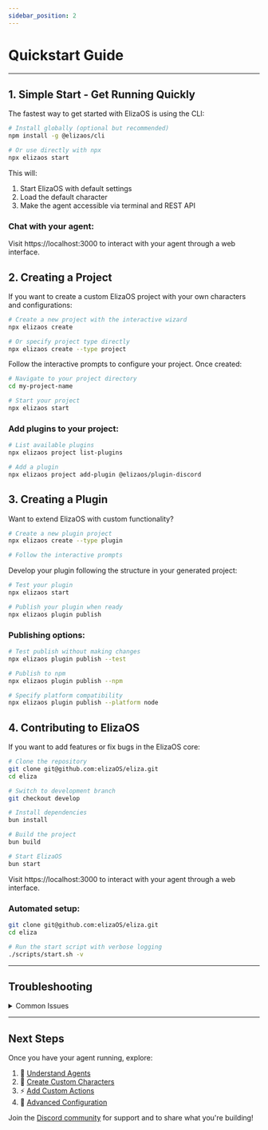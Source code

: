 ```yaml
---
sidebar_position: 2
---
```


# Quickstart Guide

---

## 1. Simple Start - Get Running Quickly

The fastest way to get started with ElizaOS is using the CLI:

```bash
# Install globally (optional but recommended)
npm install -g @elizaos/cli

# Or use directly with npx
npx elizaos start
```

This will:

1. Start ElizaOS with default settings
2. Load the default character
3. Make the agent accessible via terminal and REST API

### Chat with your agent:

Visit https://localhost:3000 to interact with your agent through a web interface.

## 2. Creating a Project

If you want to create a custom ElizaOS project with your own characters and configurations:

```bash
# Create a new project with the interactive wizard
npx elizaos create

# Or specify project type directly
npx elizaos create --type project
```

Follow the interactive prompts to configure your project. Once created:

```bash
# Navigate to your project directory
cd my-project-name

# Start your project
npx elizaos start
```

### Add plugins to your project:

```bash
# List available plugins
npx elizaos project list-plugins

# Add a plugin
npx elizaos project add-plugin @elizaos/plugin-discord
```

## 3. Creating a Plugin

Want to extend ElizaOS with custom functionality?

```bash
# Create a new plugin project
npx elizaos create --type plugin

# Follow the interactive prompts
```

Develop your plugin following the structure in your generated project:

```bash
# Test your plugin
npx elizaos start

# Publish your plugin when ready
npx elizaos plugin publish
```

### Publishing options:

```bash
# Test publish without making changes
npx elizaos plugin publish --test

# Publish to npm
npx elizaos plugin publish --npm

# Specify platform compatibility
npx elizaos plugin publish --platform node
```

## 4. Contributing to ElizaOS

If you want to add features or fix bugs in the ElizaOS core:

```bash
# Clone the repository
git clone git@github.com:elizaOS/eliza.git
cd eliza

# Switch to development branch
git checkout develop

# Install dependencies
bun install

# Build the project
bun build

# Start ElizaOS
bun start
```

Visit https://localhost:3000 to interact with your agent through a web interface.

### Automated setup:

```bash
git clone git@github.com:elizaOS/eliza.git
cd eliza

# Run the start script with verbose logging
./scripts/start.sh -v
```

---

## Troubleshooting

<details>
<summary>Common Issues</summary>

### Node Version

- Use Node.js 23.3.0+ (`node -v` to check)
- Try using NVM: `nvm use 23`

### Installation Problems

```bash
# Clean and reinstall
bun clean
bun install --no-frozen-lockfile
bun build
```

### Plugin Issues

```bash
# Rebuild problematic packages
bun rebuild better-sqlite3
```

### Docker Issues

```bash
# Clean up Docker environment
docker rmi -f $(docker images -aq)
docker builder prune -a -f
```

</details>

---

## Next Steps

Once you have your agent running, explore:

1. 🤖 [Understand Agents](./core/agents.md)
2. 📝 [Create Custom Characters](./core/characterfile.md)
3. ⚡ [Add Custom Actions](./core/actions.md)
4. 🔧 [Advanced Configuration](./guides/configuration.md)

Join the [Discord community](https://discord.gg/elizaOS) for support and to share what you're building!
